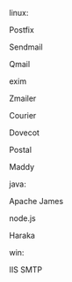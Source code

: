 linux:

Postfix

Sendmail

Qmail

exim

Zmailer

Courier

Dovecot

Postal

Maddy



java:

Apache James



node.js

Haraka



win:

IIS SMTP